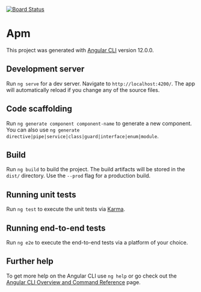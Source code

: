 [![Board Status](https://dev.azure.com/arunkumarsahu/bcb57d93-cd4e-4987-b56c-4370d0d40089/02ba8ad9-6649-43e1-adfb-eef6d35ccc72/_apis/work/boardbadge/f1489196-6af4-48b5-9e82-8272bf25b921)](https://dev.azure.com/arunkumarsahu/bcb57d93-cd4e-4987-b56c-4370d0d40089/_boards/board/t/02ba8ad9-6649-43e1-adfb-eef6d35ccc72/Microsoft.RequirementCategory)
# Apm

This project was generated with [Angular CLI](https://github.com/angular/angular-cli) version 12.0.0.

## Development server

Run `ng serve` for a dev server. Navigate to `http://localhost:4200/`. The app will automatically reload if you change any of the source files.

## Code scaffolding

Run `ng generate component component-name` to generate a new component. You can also use `ng generate directive|pipe|service|class|guard|interface|enum|module`.

## Build

Run `ng build` to build the project. The build artifacts will be stored in the `dist/` directory. Use the `--prod` flag for a production build.

## Running unit tests

Run `ng test` to execute the unit tests via [Karma](https://karma-runner.github.io).

## Running end-to-end tests

Run `ng e2e` to execute the end-to-end tests via a platform of your choice.

## Further help

To get more help on the Angular CLI use `ng help` or go check out the [Angular CLI Overview and Command Reference](https://angular.io/cli) page.
